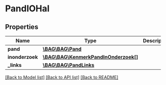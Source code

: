 # PandIOHal

## Properties
Name | Type | Description | Notes
------------ | ------------- | ------------- | -------------
**pand** | [**\BAG\BAG\Pand**](Pand.md) |  | 
**inonderzoek** | [**\BAG\BAG\KenmerkPandInOnderzoek[]**](KenmerkPandInOnderzoek.md) |  | [optional] 
**_links** | [**\BAG\BAG\PandLinks**](PandLinks.md) |  | [optional] 

[[Back to Model list]](../../README.md#documentation-for-models) [[Back to API list]](../../README.md#documentation-for-api-endpoints) [[Back to README]](../../README.md)

